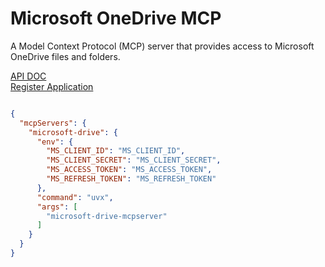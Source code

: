# Microsoft OneDrive MCP

A Model Context Protocol (MCP) server that provides access to Microsoft OneDrive files and folders.


[API DOC](https://learn.microsoft.com/en-us/graph/api/driveitem-get?view=graph-rest-1.0&tabs=http)  
[Register Application](https://portal.azure.com/#view/Microsoft_AAD_RegisteredApps/ApplicationsListBlade)


```json

{
  "mcpServers": {
    "microsoft-drive": {
      "env": {
        "MS_CLIENT_ID": "MS_CLIENT_ID",
        "MS_CLIENT_SECRET": "MS_CLIENT_SECRET",
        "MS_ACCESS_TOKEN": "MS_ACCESS_TOKEN",
        "MS_REFRESH_TOKEN": "MS_REFRESH_TOKEN"
      },
      "command": "uvx",
      "args": [
        "microsoft-drive-mcpserver"
      ]
    }
  }
}
```
